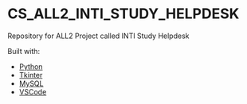 # CS_ALL2_INTI_STUDY_HELPDESK
Repository for ALL2 Project called INTI Study Helpdesk 

Built with:
* [Python](https://www.python.org/)
* [Tkinter](https://docs.python.org/3/library/tkinter.html)
* [MySQL](https://www.mysql.com/)
* [VSCode](https://code.visualstudio.com/)

